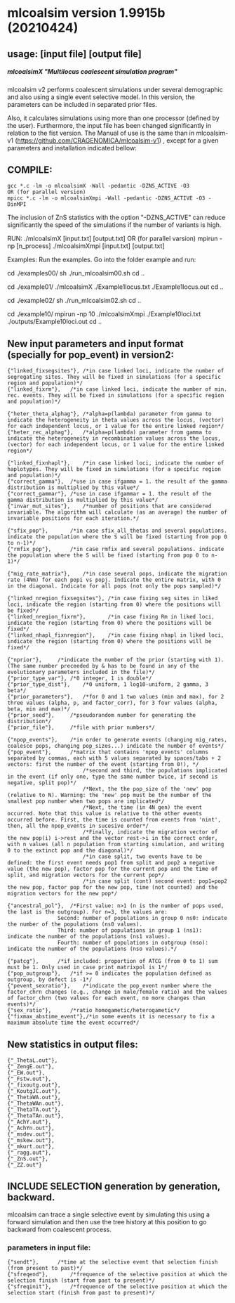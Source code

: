 # mlcoalsim version 1.9915b (20210424)

## usage: [input file] [output file]

##### mlcoalsimX "Multilocus coalescent simulation program"

mlcoalsim v2 performs coalescent simulations under several demographic and also using a single event selective model. In this version, the parameters can be included in separated prior files. 

Also, it calculates simulations using more than one processor (defined by the user). Furthermore, the input file has been changed significantly in relation to the fist version. The Manual of use is the same than in mlcoalsim-v1 (https://github.com/CRAGENOMICA/mlcoalsim-v1) , except for a given parameters and installation indicated bellow:

## COMPILE:
	gcc *.c -lm -o mlcoalsimX -Wall -pedantic -DZNS_ACTIVE -O3
	OR (for parallel version)
	mpicc *.c -lm -o mlcoalsimXmpi -Wall -pedantic -DZNS_ACTIVE -O3 -DinMPI 

The inclusion of ZnS statistics with the option "-DZNS_ACTIVE" can reduce significantly the speed of the simulations if the number of variants is high.

RUN:
./mlcoalsimX [input.txt] [output.txt]
OR (for parallel varsion)
mpirun -np [n_process] ./mlcoalsimXmpi [input.txt] [output.txt]


Examples:
Run the examples. Go into the folder example and run: 

cd ./examples00/
sh ./run_mlcoalsim00.sh
cd ..

cd ./example01/
./mlcoalsimX ./Example1locus.txt ./Example1locus.out
cd ..

cd ./example02/
sh ./run_mlcoalsim02.sh
cd ..

cd ./example10/
mpirun -np 10 ./mlcoalsimXmpi ./Example10loci.txt ./outputs/Example10loci.out
cd ..


## New input parameters and input format (specially for pop_event) in version2:

	{"linked_fixsegsites"}, /*in case linked loci, indicate the number of segregating sites. They will be fixed in simulations (for a specific region and population)*/
	{"linked_fixrm"},	/*in case linked loci, indicate the number of min. rec. events. They will be fixed in simulations (for a specific region and population)*/
	
	{"heter_theta_alphag"}, /*alpha=p(lambda) parameter from gamma to indicate the heterogeneity in theta values across the locus, (vector) for each independent locus, or 1 value for the entire linked region*/
	{"heter_rec_alphag"},   /*alpha=p(lambda) parameter from gamma to indicate the heterogeneity in recombination values across the locus, (vector) for each independent locus, or 1 value for the entire linked region*/
	
	{"linked_fixnhapl"},	/*in case linked loci, indicate the number of haplotypes. They will be fixed in simulations (for a specific region and population)*/
	{"correct_gamma"},	/*use in case ifgamma = 1. the result of the gamma distribution is multiplied by this value*/
	{"correct_gammar"},	/*use in case ifgammar = 1. the result of the gamma distribution is multiplied by this value*/
	{"invar_mut_sites"},	/*number of positions that are considered invariable. The algorithm will calculate (as an average) the number of invariable positions for each iteration.*/
	
	{"sfix_pop"},		/*in case sfix_all_thetas and several populations. indicate the population where the S will be fixed (starting from pop 0 to n-1)*/
	{"rmfix_pop"},		/*in case rmfix and several populations. indicate the population where the S will be fixed (starting from pop 0 to n-1)*/
	
	{"mig_rate_matrix"},	/*in case several pops, indicate the migration rate (4Nm) for each popi vs popj. Indicate the entire matrix, with 0 in the diagonal. Indicate for all pops (not only the pops sampled)*/
	
	{"linked_nregion_fixsegsites"},	/*in case fixing seg sites in liked loci, indicate the region (starting from 0) where the positions will be fixed*/
	{"linked_nregion_fixrm"},		/*in case fixing Rm in liked loci, indicate the region (starting from 0) where the positions will be fixed*/
	{"linked_nhapl_fixnregion"},	/*in case fixing nhapl in liked loci, indicate the region (starting from 0) where the positions will be fixed*/
	
	{"nprior"},		/*indicate the number of the prior (starting with 1). (The same number preceeded by & has to be found in any of the evolutionary parameters included in the file)*/
	{"prior_type_var"},	/*0 integer, 1 is double*/
	{"prior_type_dist"},	/*0 uniform, 1 log10-uniform, 2 gamma, 3 beta*/
	{"prior_parameters"},	/*for 0 and 1 two values (min and max), for 2 three values (alpha, p, and factor_corr), for 3 four values (alpha, beta, min and max)*/
	{"prior_seed"},		/*pseudorandom number for generating the distribution*/
	{"prior_file"},		/*file with prior numbers*/

	{"npop_events"},	/*in order to generate events (changing mig_rates, coalesce pops, changing pop_sizes...) indicate the number of events*/
	{"pop_event"},		/*matrix that contains 'npop_events' columns separated by commas, each with 5 values separated by spaces/tabs + 2 vectors: first the number of the event (starting from 0!), */
							/*second and third, the populations implicated in the event (if only one, type the same number twice, if second is negative, split pop)*/
							/*Next, the the pop_size of the 'new' pop (relative to N). Warning: the 'new' pop must be the number of the smallest pop number when two pops are implicated*/
							/*Next, the time (in 4N gen) the event occurred. Note that this value is relative to the other events occurred before. First, the time is counted from events from 'nint', then, all the npop_events in sucesive order*/
							/*Finally, indicate the migration vector of the new pop(i) i->rest and the vector rest->i in the correct order, with n values (all n population from starting simulation, and writing 0 to the extinct pop and the diagonal)*/
							/*in case split, two events have to be defined: the first event needs pop1 from split and pop2 a negative value (the new pop), factor pop for the current pop and the time of split, and migration vectors for the current pop*/
							/*in case split (cont) second event: pop1=pop2 the new pop, factor pop for the new pop, time (not counted) and the migration vectors for the new pop*/
	
	{"ancestral_pol"},	/*First value: n>1 (n is the number of pops used, the last is the outgroup). For n=3, the values are: 
					Second: number of populations in group 0 ns0: indicate the number of the populations (ns0 values). 
					Third: number of populations in group 1 (ns1): indicate the number of the populations (ns1 values). 
					Fourth: number of populations in outgroup (nso): indicate the number of the populations (nso values).*/

	{"patcg"},		/*if included: proportion of ATCG (from 0 to 1) sum must be 1. Only used in case print_matrixpol is 1*/
	{"pop_outgroup"},	/*if >= 0 indicates the population defined as outgroup, by defect is -1*/
	{"pevent_sexratio"},	/*indicate the pop_event number where the factor_chrn changes (e.g., change in male/female ratio) and the values of factor_chrn (two values for each event, no more changes than events)*/
	{"sex_ratio"},		/*ratio homogametic/heterogametic*/
	{"fixmax_abstime_event"},/*in some events it is necessary to fix a maximum absolute time the event occurred*/
	
## New statistics in output files:
	{"_ThetaL.out"},
	{"_ZengE.out"},
	{"_EW.out"},
	{"_Fstw.out"},
	{"_fixoutg.out"},
	{"_KoutgJC.out"},
	{"_ThetaWA.out"},
	{"_ThetaWAn.out"},
	{"_ThetaTA.out"},
	{"_ThetaTAn.out"},
	{"_AchY.out"},
	{"_AchYn.out"},
	{"_msdev.out"},
	{"_mskew.out"},
	{"_mkurt.out"},
	{"_ragg.out"},
	{"_ZnS.out"},
	{"_ZZ.out"}

## INCLUDE SELECTION generation by generation, backward.

mlcoalsim can trace a single selective event by simulating this using a forward simulation and then use the tree history at this position to go backward from coalescent process.

### parameters in input file: 
	{"sendt"}, 		/*time at the selective event that selection finish (from present to past)*/
	{"sfreqend"}, 		/*frequence of the selective position at which the selection finish (start from past to present)*/
	{"sfreqinit"}, 		/*frequence of the selective position at which the selection start (finish from past to present)*/
